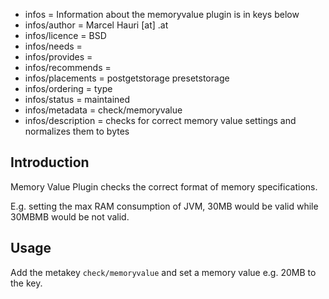 - infos = Information about the memoryvalue plugin is in keys below
- infos/author = Marcel Hauri <firstname> [at] <lastname> .at
- infos/licence = BSD
- infos/needs =
- infos/provides =
- infos/recommends =
- infos/placements = postgetstorage presetstorage
- infos/ordering = type
- infos/status = maintained
- infos/metadata = check/memoryvalue
- infos/description = checks for correct memory value settings and normalizes them to bytes

## Introduction

Memory Value Plugin checks the correct format of memory specifications.

E.g. setting the max RAM consumption of JVM, 30MB would be valid while 30MBMB would be not valid.

## Usage

Add the metakey `check/memoryvalue` and set a memory value e.g. 20MB to the key.
